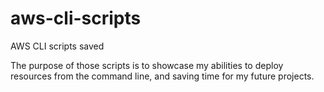 # aws-cli-scripts
AWS CLI scripts saved

The purpose of those scripts is to showcase my abilities to deploy resources from the command line, and saving time for my future projects.
